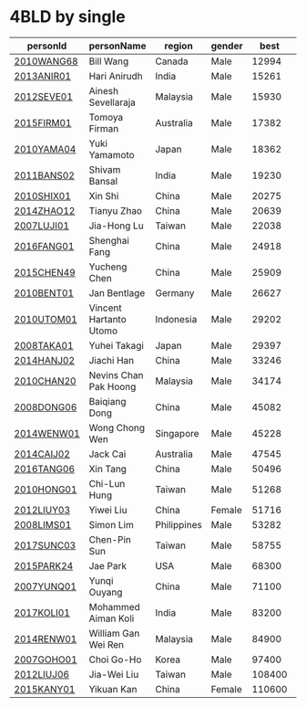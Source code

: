 # 4BLD by single

|  personId|  personName|  region|  gender|  best|  worldRank|  continentRank|  countryRank |
| --------| --------| --------| --------| --------| --------| --------| --------|
|  [2010WANG68](https://www.worldcubeassociation.org/persons/2010WANG68)|  Bill Wang|  Canada|  Male|  12994|  7|  4|  1 |
|  [2013ANIR01](https://www.worldcubeassociation.org/persons/2013ANIR01)|  Hari Anirudh|  India|  Male|  15261|  13|  2|  1 |
|  [2012SEVE01](https://www.worldcubeassociation.org/persons/2012SEVE01)|  Ainesh Sevellaraja|  Malaysia|  Male|  15930|  17|  5|  1 |
|  [2015FIRM01](https://www.worldcubeassociation.org/persons/2015FIRM01)|  Tomoya Firman|  Australia|  Male|  17382|  22|  2|  1 |
|  [2010YAMA04](https://www.worldcubeassociation.org/persons/2010YAMA04)|  Yuki Yamamoto |  Japan|  Male|  18362|  26|  6|  1 |
|  [2011BANS02](https://www.worldcubeassociation.org/persons/2011BANS02)|  Shivam Bansal|  India|  Male|  19230|  30|  9|  3 |
|  [2010SHIX01](https://www.worldcubeassociation.org/persons/2010SHIX01)|  Xin Shi |  China|  Male|  20275|  38|  11|  2 |
|  [2014ZHAO12](https://www.worldcubeassociation.org/persons/2014ZHAO12)|  Tianyu Zhao |  China|  Male|  20639|  40|  12|  3 |
|  [2007LUJI01](https://www.worldcubeassociation.org/persons/2007LUJI01)|  Jia-Hong Lu |  Taiwan|  Male|  22038|  52|  15|  1 |
|  [2016FANG01](https://www.worldcubeassociation.org/persons/2016FANG01)|  Shenghai Fang |  China|  Male|  24918|  62|  19|  7 |
|  [2015CHEN49](https://www.worldcubeassociation.org/persons/2015CHEN49)|  Yucheng Chen |  China|  Male|  25909|  66|  22|  8 |
|  [2010BENT01](https://www.worldcubeassociation.org/persons/2010BENT01)|  Jan Bentlage|  Germany|  Male|  26627|  71|  29|  3 |
|  [2010UTOM01](https://www.worldcubeassociation.org/persons/2010UTOM01)|  Vincent Hartanto Utomo|  Indonesia|  Male|  29202|  90|  27|  2 |
|  [2008TAKA01](https://www.worldcubeassociation.org/persons/2008TAKA01)|  Yuhei Takagi |  Japan|  Male|  29397|  91|  28|  6 |
|  [2014HANJ02](https://www.worldcubeassociation.org/persons/2014HANJ02)|  Jiachi Han |  China|  Male|  33246|  112|  32|  11 |
|  [2010CHAN20](https://www.worldcubeassociation.org/persons/2010CHAN20)|  Nevins Chan Pak Hoong |  Malaysia|  Male|  34174|  118|  34|  3 |
|  [2008DONG06](https://www.worldcubeassociation.org/persons/2008DONG06)|  Baiqiang Dong |  China|  Male|  45082|  181|  56|  19 |
|  [2014WENW01](https://www.worldcubeassociation.org/persons/2014WENW01)|  Wong Chong Wen|  Singapore|  Male|  45228|  184|  58|  3 |
|  [2014CAIJ02](https://www.worldcubeassociation.org/persons/2014CAIJ02)|  Jack Cai|  Australia|  Male|  47545|  201|  8|  7 |
|  [2016TANG06](https://www.worldcubeassociation.org/persons/2016TANG06)|  Xin Tang |  China|  Male|  50496|  218|  70|  25 |
|  [2010HONG01](https://www.worldcubeassociation.org/persons/2010HONG01)|  Chi-Lun Hung |  Taiwan|  Male|  51268|  226|  73|  2 |
|  [2012LIUY03](https://www.worldcubeassociation.org/persons/2012LIUY03)|  Yiwei Liu |  China|  Female|  51716|  229|  74|  27 |
|  [2008LIMS01](https://www.worldcubeassociation.org/persons/2008LIMS01)|  Simon Lim |  Philippines|  Male|  53282|  250|  83|  4 |
|  [2017SUNC03](https://www.worldcubeassociation.org/persons/2017SUNC03)|  Chen-Pin Sun |  Taiwan|  Male|  58755|  285|  96|  5 |
|  [2015PARK24](https://www.worldcubeassociation.org/persons/2015PARK24)|  Jae Park|  USA|  Male|  68300|  338|  67|  56 |
|  [2007YUNQ01](https://www.worldcubeassociation.org/persons/2007YUNQ01)|  Yunqi Ouyang |  China|  Male|  71100|  356|  116|  39 |
|  [2017KOLI01](https://www.worldcubeassociation.org/persons/2017KOLI01)|  Mohammed Aiman Koli|  India|  Male|  83200|  434|  144|  20 |
|  [2014RENW01](https://www.worldcubeassociation.org/persons/2014RENW01)|  William Gan Wei Ren |  Malaysia|  Male|  84900|  442|  147|  8 |
|  [2007GOHO01](https://www.worldcubeassociation.org/persons/2007GOHO01)|  Choi Go-Ho |  Korea|  Male|  97400|  487|  167|  10 |
|  [2012LIUJ06](https://www.worldcubeassociation.org/persons/2012LIUJ06)|  Jia-Wei Liu |  Taiwan|  Male|  108400|  517|  181|  6 |
|  [2015KANY01](https://www.worldcubeassociation.org/persons/2015KANY01)|  Yikuan Kan |  China|  Female|  110600|  526|  184|  60 |
